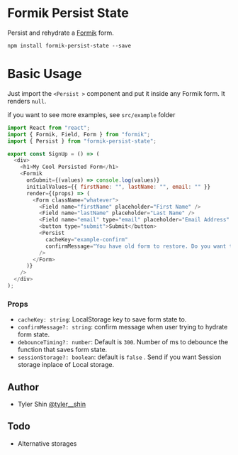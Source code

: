 # Formik Persist State

Persist and rehydrate a [Formik](https://github.com/jaredpalmer/formik) form.

```
npm install formik-persist-state --save
```

# Basic Usage

Just import the `<Persist >` component and put it inside any Formik form. It renders `null`.

if you want to see more examples, see `src/example` folder

```js
import React from "react";
import { Formik, Field, Form } from "formik";
import { Persist } from "formik-persist-state";

export const SignUp = () => (
  <div>
    <h1>My Cool Persisted Form</h1>
    <Formik
      onSubmit={(values) => console.log(values)}
      initialValues={{ firstName: "", lastName: "", email: "" }}
      render={(props) => (
        <Form className="whatever">
          <Field name="firstName" placeholder="First Name" />
          <Field name="lastName" placeholder="Last Name" />
          <Field name="email" type="email" placeholder="Email Address" />
          <button type="submit">Submit</button>
          <Persist
            cacheKey="example-confirm"
            confirmMessage="You have old form to restore. Do you want to restore the form?"
          />
        </Form>
      )}
    />
  </div>
);
```

### Props

- `cacheKey: string`: LocalStorage key to save form state to.
- `confirmMessage?: string`: confirm message when user trying to hydrate form state. 
- `debounceTiming?: number`: Default is `300`. Number of ms to debounce the function that saves form state.
- `sessionStorage?: boolean`: default is `false` . Send if you want Session storage inplace of Local storage.

## Author

- Tyler Shin [@tyler__shin](https://twitter.com/tyler__shin)

## Todo

- Alternative storages
